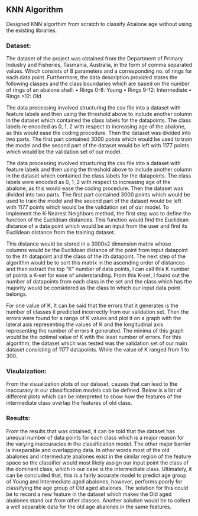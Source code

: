 ## KNN Algorithm 

Designed KNN algorthim from scratch to classify Abalone age without using the existing libraries.

### Dataset: 
The dataset of the project was obtained from the Department of Primary Industry and
Fisheries, Tasmania, Australia, in the form of comma separated values. Which consists of 8
parameters and a corresponding no. of rings for each data point.
Furthermore, the data description provided states the following classes and the class boundaries
which are based on the number of rings of an abalone shell:
• Rings 0-8: Young
• Rings 9-12: Intermediate
• Rings >12: Old

The data processing involved structuring the csv file into a dataset with feature labels and then
using the threshold above to include another column in the dataset which contained the class labels
for the datapoints. The class labels re encoded as 0, 1, 2 with respect to increasing age of the
abalone, as this would ease the coding procedure. Then the dataset was divided into two parts. The
first part contained 3000 points which would be used to train the model and the second part of the
dataset would be left with 1177 points which would be the validation set of our model.

The data processing involved structuring the csv file into a dataset with feature labels and then
using the threshold above to include another column in the dataset which contained the class labels
for the datapoints. The class labels were encoded as 0, 1, 2 with respect to increasing age of the
abalone, as this would ease the coding procedure. Then the dataset was divided into two parts. The
first part contained 3000 points which would be used to train the model and the second part of the
dataset would be left with 1177 points which would be the validation set of our model.
To implement the K-Nearest Neighbors method, the first step was to define the function of the
Euclidean distances. This function would find the Euclidean distance of a data point which would
be an input from the user and find its Euclidean distance from the training dataset.

This distance would be stored in a 3000x2 dimension matrix whose columns would be the
Euclidean distance of the point from input datapoint to the ith datapoint and the class of the ith
datapoint. The next step of the algorithm would be to sort this matrix in the ascending order of
distances and then extract the top “K” number of data points, I can call this K number of points
a K-set for ease of understanding. From this K-set, I found out the number of datapoints from each
class in the set and the class which has the majority would be considered as the class to which our
input data point belongs. 

For one value of K,
It can be said that the errors that it generates is the number of classes it predicted incorrectly from
our validation set. Then the errors were found for a range of K values and plot it on a graph
with the lateral axis representing the values of K and the longitudinal axis representing the
number of errors it generated. The minima of this graph would be the optimal value of K with
the least number of errors. For this algorithm, the dataset which was tested was the validation set
of our main dataset consisting of 1177 datapoints. While the value of K ranged from 1 to 300.

### Visulaization: 
From the visualization plots of our dataset, causes that can lead to the
inaccuracy in our classification models cab be defined. Below is a list of different plots which can be interpreted
to show how the features of the intermediate class overlap the features of old class.

### Results: 
From the results that was obtained, it can be told that the dataset has unequal number of data points
for each class which is a major reason for the varying inaccuracies in the classification model. The
other major barrier is inseparable and overlapping data. In other words most of the old abalones
and intermediate abalones exist in the similar region of the feature space so the classifier would
most likely assign our input point the class of the dominant class, which in our case is the
intermediate class.
Ultimately, it can be concluded that, this is a fairly accurate model to predict age group of Young and
Intermediate aged abalones, however, performs poorly for classifying the age group of Old aged
abalones. The solution for this could be to record a new feature in the dataset which makes the
Old aged abalones stand out from other classes. Another solution would be to collect a well
separable data for the old age abalones in the same features.
